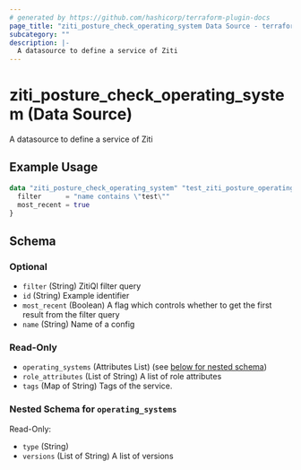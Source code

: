 ```yaml
---
# generated by https://github.com/hashicorp/terraform-plugin-docs
page_title: "ziti_posture_check_operating_system Data Source - terraform-provider-ziti"
subcategory: ""
description: |-
  A datasource to define a service of Ziti
---
```


# ziti_posture_check_operating_system (Data Source)

A datasource to define a service of Ziti

## Example Usage

```terraform
data "ziti_posture_check_operating_system" "test_ziti_posture_operating_system" {
  filter      = "name contains \"test\""
  most_recent = true
}
```

<!-- schema generated by tfplugindocs -->
## Schema

### Optional

- `filter` (String) ZitiQl filter query
- `id` (String) Example identifier
- `most_recent` (Boolean) A flag which controls whether to get the first result from the filter query
- `name` (String) Name of a config

### Read-Only

- `operating_systems` (Attributes List) (see [below for nested schema](#nestedatt--operating_systems))
- `role_attributes` (List of String) A list of role attributes
- `tags` (Map of String) Tags of the service.

<a id="nestedatt--operating_systems"></a>
### Nested Schema for `operating_systems`

Read-Only:

- `type` (String)
- `versions` (List of String) A list of versions

